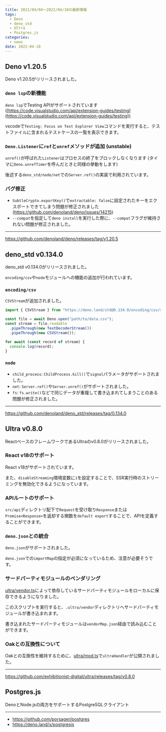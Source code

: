 ```yaml
---
title: 2021/04/04〜2022/04/10の最新情報
tags:
  - Deno
  - deno_std
  - Ultra
  - Postgres.js
categories:
  - news
date: 2022-04-10
---
```


## Deno v1.20.5

Deno v1.20.5がリリースされました。

### `deno lsp`の新機能

`deno lsp`でTesting APIがサポートされています ([https://code.visualstudio.com/api/extension-guides/testing](https://code.visualstudio.com/api/extension-guides/testing))

vscodeで`Testing: Focus on Test Explorer View`コマンドを実行すると、テストファイルに含まれるテストケースの一覧を表示できます。

### `Deno.Listener`に`ref`と`unref`メソッドが追加 (unstable)

`unref()`が呼ばれた`Listener`はプロセスの終了をブロックしなくなります (タイマに`Deno.unrefTimer`を呼んだときと同様の挙動をします)

後述する`deno_std/node/net`での`Server.ref()`の実装で利用されています。

### バグ修正

- `SubtleCrypto.exportKey()`で`extractable: false`に設定されたキーをエクスポートできてしまう問題が修正されました (https://github.com/denoland/deno/issues/14215)
- `--compat`を指定して`deno install`を実行した際に、`--compat`フラグが維持されない問題が修正されました。

---

https://github.com/denoland/deno/releases/tag/v1.20.5

## deno_std v0.134.0

deno_std v0.134.0がリリースされました。

`encoding/csv`や`node`モジュールへの機能の追加が行われています。

### `encoding/csv`

`CSVStream`が追加されました。

```ts
import { CSVStream } from "https://deno.land/std@0.134.0/encoding/csv/stream.ts";

const file = await Deno.open("path/to/data.csv");
const stream = file.readable
  .pipeThrough(new TextDecoderStream())
  .pipeThrough(new CSVStream());

for await (const record of stream) {
  console.log(record);
}
```

### `node`

- `child_process`: `ChildProcess.kill()`で`signal`パラメータがサポートされました。
- `net`: `Server.ref()`や`Server.unref()`がサポートされました。
- `fs`: `fs.write()`などで同じデータが重複して書き込まれてしまうことのある問題が修正されました。

---

https://github.com/denoland/deno_std/releases/tag/0.134.0

## Ultra v0.8.0

ReactベースのフレームワークであるUltraのv0.8.0がリリースされました。

### React v18のサポート

React v18がサポートされています。

また、`disableStreaming`環境変数に`1`を設定することで、SSR実行時のストリーミングを無効化できるようになっています。

### APIルートのサポート

`src/api`ディレクトリ配下で`Request`を受け取り`Response`または`Promise<Response>`を返却する関数を`default export`することで、APIを定義することができます。

### `deno.json`との統合

`deno.json`がサポートされました。

`deno.json`での`importMap`の指定が必須になっているため、注意が必要そうです。

### サードパーティモジュールのベンダリング

[ultra/vendor.ts](https://deno.land/x/ultra@v0.8.0/vendor.ts)によって依存しているサードパーティモジュールをローカルに保存できるようになりました。

このスクリプトを実行すると、`.ultra/vendor`ディレクトリへサードパーティモジュールが書き込まれます。

書き込まれたサードパーティモジュールは`vendorMap.json`経由で読み込むことができます。

### Oakとの互換性について

Oakとの互換性を維持するために、[ultra/mod.ts](https://deno.land/x/ultra@v0.8.0/mod.ts)で`ultraHandler`が公開されました。

---

https://github.com/exhibitionist-digital/ultra/releases/tag/v0.8.0

## Postgres.js

DenoとNode.jsの両方をサポートするPostgreSQLクライアント

---

- https://github.com/porsager/postgres
- https://deno.land/x/postgresjs

